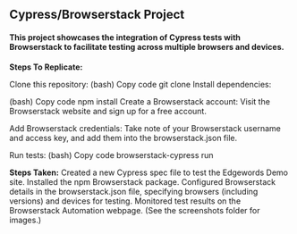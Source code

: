 <h2>Cypress/Browserstack Project</h2>

<h4>This project showcases the integration of Cypress tests with Browserstack to facilitate testing across multiple browsers and devices.</h4>

**Steps To Replicate:**

Clone this repository:
(bash)
Copy code
git clone <repository-url>
Install dependencies:

(bash)
Copy code
npm install
Create a Browserstack account:
Visit the Browserstack website and sign up for a free account.

Add Browserstack credentials:
Take note of your Browserstack username and access key, and add them into the browserstack.json file.

Run tests:
(bash)
Copy code
browserstack-cypress run

**Steps Taken:**
Created a new Cypress spec file to test the Edgewords Demo site.
Installed the npm Browserstack package.
Configured Browserstack details in the browserstack.json file, specifying browsers (including versions) and devices for testing.
Monitored test results on the Browserstack Automation webpage. (See the screenshots folder for images.)

